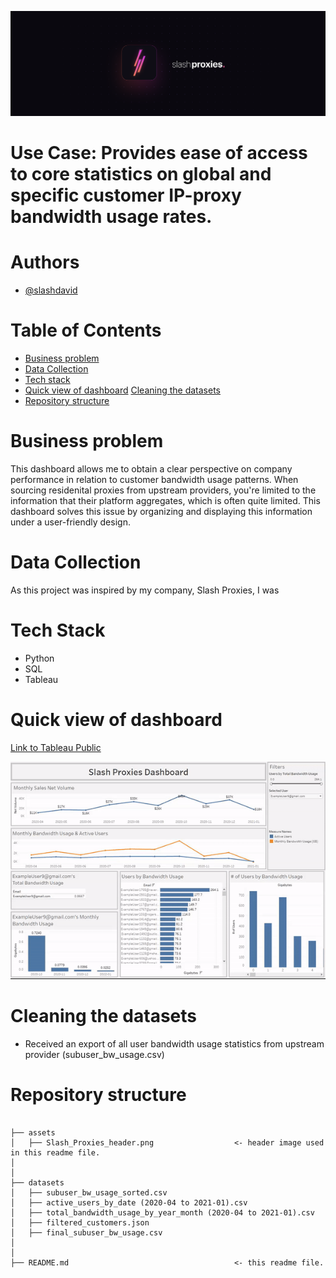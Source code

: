 ![Header Image](assets/Slash_Proxies_header.png)

# Use Case: Provides ease of access to core statistics on global and specific customer IP-proxy bandwidth usage rates.

# Authors
- [@slashdavid](https://github.com/slashdavid)

# Table of Contents
- [Business problem](https://github.com/slashdavid/slash-proxies-dashboard#business-problem)
- [Data Collection](https://github.com/slashdavid/slash-proxies-dashboard#data-collection)
- [Tech stack](https://github.com/slashdavid/slash-proxies-dashboard#tech-stack)
- [Quick view of dashboard](https://github.com/slashdavid/slash-proxies-dashboard#quick-view-of-dashboard)
  [Cleaning the datasets](https://github.com/slashdavid/slash-proxies-dashboard#tech-stack)
- [Repository structure](https://github.com/slashdavid/slash-proxies-dashboard#repository-structure)

# Business problem
This dashboard allows me to obtain a clear perspective on company performance in relation to customer bandwidth usage patterns. When sourcing residenital proxies from upstream providers, you're limited to the information that their platform aggregates, which is often quite limited. This dashboard solves this issue by organizing and displaying this information under a user-friendly design.

# Data Collection
As this project was inspired by my company, Slash Proxies, I was 
# Tech Stack
- Python
- SQL
- Tableau

# Quick view of dashboard
[Link to Tableau Public](https://public.tableau.com/app/profile/david.zhang2464/viz/CustomerBandwidthUsageDashboard/Dashboard?publish=yes)

![Dashboard Gif](assets/dashboard.gif)

# Cleaning the datasets
- Received an export of all user bandwidth usage statistics from upstream provider (subuser_bw_usage.csv)

# Repository structure
```

├── assets
│   ├── Slash_Proxies_header.png                  <- header image used in this readme file.
│
│
├── datasets
│   ├── subuser_bw_usage_sorted.csv
│   ├── active_users_by_date (2020-04 to 2021-01).csv
│   ├── total_bandwidth_usage_by_year_month (2020-04 to 2021-01).csv
│   ├── filtered_customers.json
│   ├── final_subuser_bw_usage.csv
│
│
├── README.md                                     <- this readme file.

```
